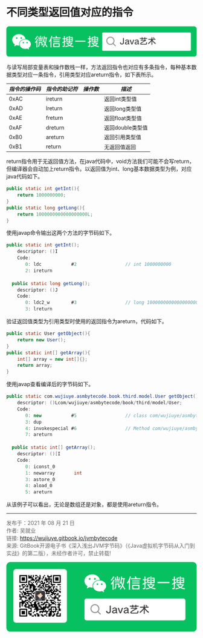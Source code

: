 # 不同类型返回值对应的指令

![Java艺术](../qrcode/javaskill_qrcode_01.png)

与读写局部变量表和操作数栈一样，方法返回指令也对应有多条指令，每种基本数据类型对应一条指令，引用类型对应areturn指令，如下表所示。

| ***指令的操作码*** | ***指令的助记符*** | ***操作数*** | ***描述***       |
| ------------------ | ------------------ | ------------ | ---------------- |
| 0xAC               | ireturn            |              | 返回int类型值    |
| 0xAD               | lreturn            |              | 返回long类型值   |
| 0xAE               | freturn            |              | 返回float类型值  |
| 0xAF               | dreturn            |              | 返回double类型值 |
| 0xB0               | areturn            |              | 返回引用类型值   |
| 0xB1               | return             |              | 无返回值返回     |

return指令用于无返回值方法，在java代码中，void方法我们可能不会写return，但编译器会自动加上return指令。以返回值为int、long基本数据类型为例，对应java代码如下。

```java
public static int getInt(){
    return 1000000000;
}
public static long getLong(){
    return 1000000000000000000L;
}
```

使用javap命令输出这两个方法的字节码如下。

```java
public static int getInt();
    descriptor: ()I
    Code:
       0: ldc           #2                  // int 1000000000
       2: ireturn

  public static long getLong();
    descriptor: ()J
    Code:
       0: ldc2_w        #3                  // long 1000000000000000000l
       3: lreturn
```

验证返回值类型为引用类型时使用的返回指令为areturn，代码如下。

```java
public static User getObject(){
    return new User();
}
public static int[] getArray(){
    int[] array = new int[]{};
    return array;
}
```

使用javap查看编译后的字节码如下。

```java
public static com.wujiuye.asmbytecode.book.third.model.User getObject();
    descriptor: ()Lcom/wujiuye/asmbytecode/book/third/model/User;
    Code:
       0: new           #5                  // class com/wujiuye/asmbytecode/book/third/model/User
       3: dup
       4: invokespecial #6                  // Method com/wujiuye/asmbytecode/book/third/model/User."<init>":()V
       7: areturn

  public static int[] getArray();
    descriptor: ()[I
    Code:
       0: iconst_0
       1: newarray       int
       3: astore_0
       4: aload_0
       5: areturn
```

从该例子可以看出，无论是数组还是对象，都是使用areturn指令。

---

<font color= #666666>发布于：2021 年 08 月 21 日</font><br><font color= #666666>作者: 吴就业</font><br><font color= #666666>链接: https://wujiuye.gitbook.io/jvmbytecode</font><br><font color= #666666>来源: GitBook开源电子书《深入浅出JVM字节码》（《Java虚拟机字节码从入门到实战》的第二版），未经作者许可，禁止转载!</font><br>

![Java艺术](../qrcode/javaskill_qrcode_02.png)

